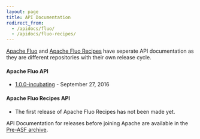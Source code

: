 ```yaml
---
layout: page
title: API Documentation
redirect_from:
  - /apidocs/fluo/
  - /apidocs/fluo-recipes/
---
```


[Apache Fluo] and [Apache Fluo Recipes] have seperate API documentation as they are different repositories with their own release cycle.

#### Apache Fluo API

* <a href="{{ site.fluo_api_base }}/1.0.0-incubating/" target="_blank">1.0.0-incubating</a> - September 27, 2016

#### Apache Fluo Recipes API

* The first release of Apache Fluo Recipes has not been made yet.

API Documentation for releases before joining Apache are available in the [Pre-ASF archive](archive).

[Apache Fluo]: https://github.com/apache/fluo
[Apache Fluo Recipes]: https://github.com/apache/fluo-recipes
